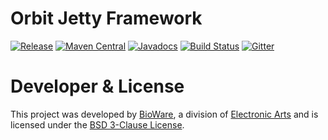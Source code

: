 Orbit Jetty Framework
============
[![Release](https://img.shields.io/github/release/orbit/orbit-jetty.svg)](https://github.com/orbit/orbit-jetty/releases)
[![Maven Central](https://img.shields.io/maven-central/v/cloud.orbit/orbit-jetty.svg)](https://repo1.maven.org/maven2/cloud/orbit/orbit-jetty/)
[![Javadocs](https://img.shields.io/maven-central/v/cloud.orbit/orbit-jetty.svg?label=Javadocs)](http://www.javadoc.io/doc/cloud.orbit/orbit-jetty)
[![Build Status](https://img.shields.io/travis/orbit/orbit-jetty.svg)](https://travis-ci.org/orbit/orbit-jetty)
[![Gitter](https://img.shields.io/badge/style-Join_Chat-ff69b4.svg?style=flat&label=gitter)](https://gitter.im/orbit/orbit?utm_source=badge&utm_medium=badge&utm_campaign=pr-badge)

Developer & License
======
This project was developed by [BioWare](http://www.bioware.com), a division of [Electronic Arts](http://www.ea.com) and is licensed under the [BSD 3-Clause License](LICENSE).
